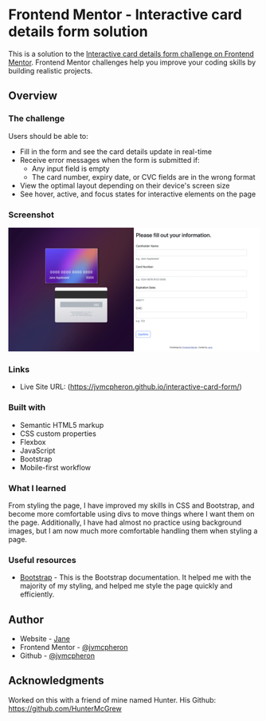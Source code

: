 # Frontend Mentor - Interactive card details form solution

This is a solution to the [Interactive card details form challenge on Frontend Mentor](https://www.frontendmentor.io/challenges/interactive-card-details-form-XpS8cKZDWw). Frontend Mentor challenges help you improve your coding skills by building realistic projects. 

## Overview

### The challenge

Users should be able to:

- Fill in the form and see the card details update in real-time
- Receive error messages when the form is submitted if:
  - Any input field is empty
  - The card number, expiry date, or CVC fields are in the wrong format
- View the optimal layout depending on their device's screen size
- See hover, active, and focus states for interactive elements on the page

### Screenshot

![](./READMEscreenshot.png)



### Links

- Live Site URL: (https://jvmcpheron.github.io/interactive-card-form/)


### Built with

- Semantic HTML5 markup
- CSS custom properties
- Flexbox
- JavaScript
- Bootstrap
- Mobile-first workflow

### What I learned

From styling the page, I have improved my skills in CSS and Bootstrap, and become more comfortable using divs to move things where I want them on the page. Additionally, I have had almost no practice using background images, but I am now much more comfortable handling them when styling a page. 




### Useful resources

- [Bootstrap](https://getbootstrap.com/docs/5.2/getting-started/introduction/) - This is the Bootstrap documentation. It helped me with the majority of my styling, and helped me style the page quickly and efficiently.


## Author

- Website - [Jane](https://jvmcpheron.github.io/Bootstrap_Portfolio)
- Frontend Mentor - [@jvmcpheron](https://www.frontendmentor.io/profile/jvmcpheron)
- Github - [@jvmcpheron](https://github.com/jvmcpheron)


## Acknowledgments

Worked on this with a friend of mine named Hunter. His Github: https://github.com/HunterMcGrew 